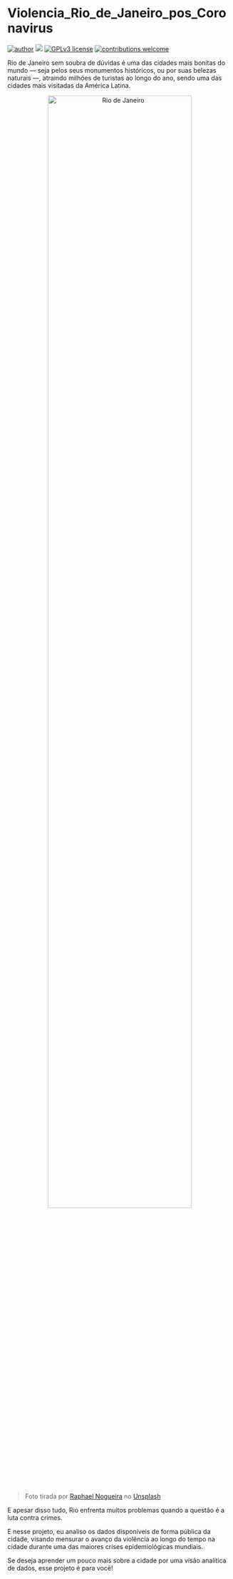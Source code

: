 # Violencia_Rio_de_Janeiro_pos_Coronavirus

[![author](https://img.shields.io/badge/author-caiommoreno-red.svg)](https://www.linkedin.com/in/caio-m-moreno-293364156/) [![](https://img.shields.io/badge/python-3.8+-blue.svg)](https://www.python.org/downloads/release/python-385/) [![GPLv3 license](https://img.shields.io/badge/License-GPLv3-blue.svg)](http://perso.crans.org/besson/LICENSE.html) [![contributions welcome](https://img.shields.io/badge/contributions-welcome-brightgreen.svg?style=flat)](https://github.com/caiommoreno/rio_de_janeiro/issues)


Rio de Janeiro sem soubra de dúvidas é uma das cidades mais bonitas do mundo — seja pelos seus monumentos históricos, ou por suas belezas naturais —, atraindo milhões de turistas ao longo do ano, sendo uma das cidades mais visitadas da América Latina.

<p align="center">
<img alt="Rio de Janeiro" width="80%" src="https://unsplash.com/photos/OkiDIla7K8Q/download?force=true">
</p>  

>Foto tirada por [Raphael Nogueira](https://unsplash.com/@phaelnogueira) no [Unsplash](https://unsplash.com/)

E apesar disso tudo, Rio enfrenta muitos problemas quando a questão é a luta contra crimes.

E nesse projeto, eu analiso os dados disponíveis de forma pública da cidade, visando mensurar o avanço da violência ao longo do tempo na cidade durante uma das maiores crises epidemiológicas mundiais.

Se deseja aprender um pouco mais sobre a cidade por uma visão analítica de dados, esse projeto é para você!
